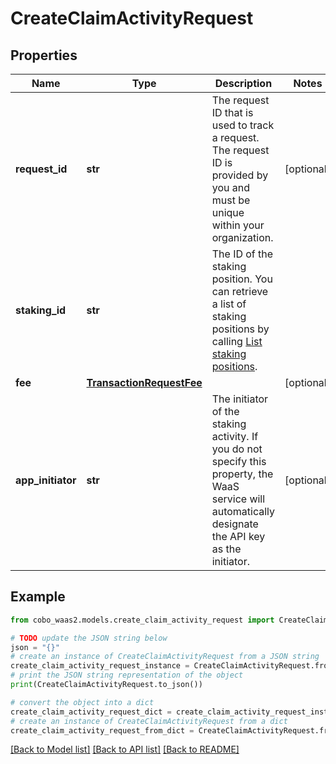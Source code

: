# CreateClaimActivityRequest


## Properties

Name | Type | Description | Notes
------------ | ------------- | ------------- | -------------
**request_id** | **str** | The request ID that is used to track a request. The request ID is provided by you and must be unique within your organization. | [optional] 
**staking_id** | **str** | The ID of the staking position. You can retrieve a list of staking positions by calling [List staking positions](https://www.cobo.com/developers/v2/api-references/stakings/list-staking-positions). | 
**fee** | [**TransactionRequestFee**](TransactionRequestFee.md) |  | [optional] 
**app_initiator** | **str** | The initiator of the staking activity. If you do not specify this property, the WaaS service will automatically designate the API key as the initiator. | [optional] 

## Example

```python
from cobo_waas2.models.create_claim_activity_request import CreateClaimActivityRequest

# TODO update the JSON string below
json = "{}"
# create an instance of CreateClaimActivityRequest from a JSON string
create_claim_activity_request_instance = CreateClaimActivityRequest.from_json(json)
# print the JSON string representation of the object
print(CreateClaimActivityRequest.to_json())

# convert the object into a dict
create_claim_activity_request_dict = create_claim_activity_request_instance.to_dict()
# create an instance of CreateClaimActivityRequest from a dict
create_claim_activity_request_from_dict = CreateClaimActivityRequest.from_dict(create_claim_activity_request_dict)
```
[[Back to Model list]](../README.md#documentation-for-models) [[Back to API list]](../README.md#documentation-for-api-endpoints) [[Back to README]](../README.md)


